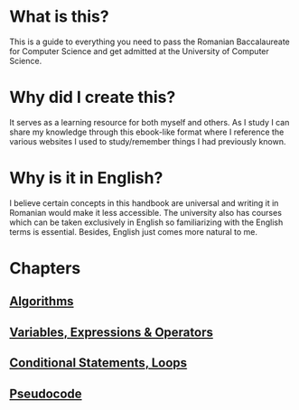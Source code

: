 # What is this?
This is a guide to everything you need to pass the Romanian Baccalaureate for Computer Science and get admitted at the University of Computer Science.

# Why did I create this?
It serves as a learning resource for both myself and others. As I study I can share my knowledge through this ebook-like format where I reference the various websites I used to study/remember things I had previously known.

# Why is it in English?
I believe certain concepts in this handbook are universal and writing it in Romanian would make it less accessible. The university also has courses which can be taken exclusively in English so familiarizing with the English terms is essential. Besides, English just comes more natural to me.

# Chapters
## [Algorithms](/1.1-Algorithms.md)
## [Variables, Expressions & Operators](/1.2-Variables-Expressions-Operations.md)
## [Conditional Statements, Loops](1.3-ConditionalStatements.md)
## [Pseudocode](1.4-Romanian-Pseudocode.md)